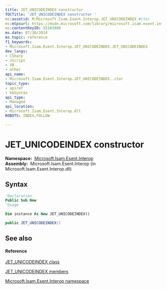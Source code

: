 ```yaml
---
title: JET_UNICODEINDEX constructor 
TOCTitle: 'JET_UNICODEINDEX constructor '
ms:assetid: M:Microsoft.Isam.Esent.Interop.JET_UNICODEINDEX.#ctor
ms:mtpsurl: https://msdn.microsoft.com/library/microsoft.isam.esent.interop.jet_unicodeindex.jet_unicodeindex(v=EXCHG.10)
ms:contentKeyID: 55103986
ms.date: 07/30/2014
ms.topic: reference
f1_keywords:
- Microsoft.Isam.Esent.Interop.JET_UNICODEINDEX.JET_UNICODEINDEX
dev_langs:
- CSharp
- JScript
- VB
- other
api_name: 
- Microsoft.Isam.Esent.Interop.JET_UNICODEINDEX..ctor
topic_type: 
- apiref
- kbSyntax
api_type: 
- Managed
api_location: 
- Microsoft.Isam.Esent.Interop.dll
ROBOTS: INDEX,FOLLOW

---
```


# JET_UNICODEINDEX constructor

**Namespace:**  [Microsoft.Isam.Esent.Interop](./microsoft.isam.esent.interop-namespace.md)  
**Assembly:**  Microsoft.Isam.Esent.Interop (in Microsoft.Isam.Esent.Interop.dll)

## Syntax

``` vb
'Declaration
Public Sub New
'Usage

Dim instance As New JET_UNICODEINDEX()
```

``` csharp
public JET_UNICODEINDEX()
```

## See also

#### Reference

[JET_UNICODEINDEX class](./jet-unicodeindex-class.md)

[JET_UNICODEINDEX members](./jet-unicodeindex-members.md)

[Microsoft.Isam.Esent.Interop namespace](./microsoft.isam.esent.interop-namespace.md)